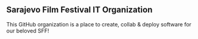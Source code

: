## Sarajevo Film Festival IT Organization

This GitHub organization is a place to create, collab & deploy software for our beloved SFF!
